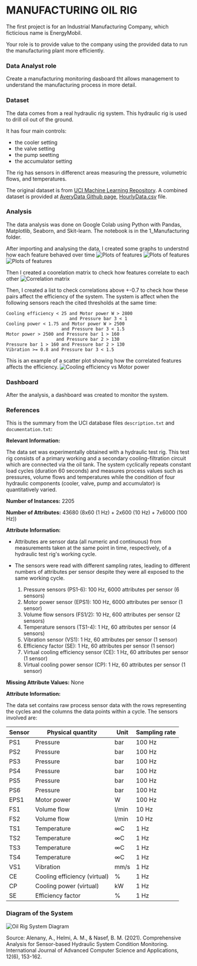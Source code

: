 # MANUFACTURING OIL RIG

The first project is for an Industrial Manufacturing Company, which ficticious name is EnergyMobil.

Your role is to provide value to the company using the provided data to run the manufacturing plant more efficiently. 

### Data Analyst role
Create a manufacturing monitoring dasboard tht allows management to understand the manufacturing process in more detail.

### Dataset
The data comes from a real hydraulic rig system. This hydraulic rig is used to drill oil out of the ground. 

It has four main controls:
- the cooler setting
- the valve setting
- the pump seetting
- the accumulator setting

The rig has sensors in differenct areas measuring the pressure, volumetric flows, and temperatures. 


The original dataset is from [UCI Machine Learning Repository](https://archive.ics.uci.edu/ml/machine-learning-databases/00447/). A combined dataset is provided at [AveryData Github page](https://github.com/AveryData/hp-pred), [HourlyData.csv](https://github.com/AveryData/hp-pred/blob/main/HourlyData.csv) file. 

### Analysis

The data analysis was done on Google Colab using Python with Pandas, Matplotlib, Seaborn, and Skit-learn. The notebook is in the 1_Manufacturing folder.

After importing and analysing the data, I created some graphs to understnd how each feature behaved over time
![Plots of features](images/time_cool_motor_vol.png)
![Plots of features](images/temp_vibr_effic.png)
![Plots of features](images/pressure.png)

Then I created a coorelation matrix to check how features correlate to each other
![Correlation matrix](images/correlation_matrix.png)

Then, I created a list to check correlations above +-0.7 to check how these pairs affect the efficiency of the system. The system is affect when the following sensors reach the cited thresholds at the same time:

    Cooling efficiency < 25 and Motor power W > 2800
                            and Pressure bar 3 < 1
    Cooling power < 1.75 and Motor power W > 2500
                         and Pressure bar 3 < 1.5
    Motor power > 2500 and Pressure bar 1 > 160
                       and Pressure bar 2 > 130
    Pressure bar 1 > 160 and Pressure bar 2 > 130
    Vibration >= 0.8 and Pressure bar 3 < 1.5
 
This is an example of a scatter plot showing how the correlated features affects the efficiency.
![Cooling efficiency vs Motor power](images/cooling_efficiency_motor_power.png)

### Dashboard

After the analysis, a dashboard was created to monitor the system. 

### References

This is the summary from the UCI database files `description.txt` and `documentation.txt`:

**Relevant Information:**

The data set was experimentally obtained with a hydraulic test rig. This test rig consists of a primary working and a secondary cooling-filtration circuit which are connected via the oil tank. The system cyclically repeats constant load cycles (duration 60 seconds) and measures process values such as pressures, volume flows and temperatures while the condition of four hydraulic components (cooler, valve, pump and accumulator) is quantitatively varied.

**Number of Instances:** 2205

**Number of Attributes:** 43680 (8x60 (1 Hz) + 2x600 (10 Hz) + 7x6000 (100 Hz))

**Attribute Information:**

- Attributes are sensor data (all numeric and continuous) from measurements taken at the same point in time, respectively, of a hydraulic test rig's working cycle.
- The sensors were read with different sampling rates, leading to different numbers of attributes per sensor despite they were all exposed to the same working cycle.
   
   1. Pressure sensors (PS1-6): 100 Hz, 6000 attributes per sensor (6 sensors)
   2. Motor power sensor (EPS1): 100 Hz, 6000 attributes per sensor (1 sensor)
   3. Volume flow sensors (FS1/2): 10 Hz, 600 attributes per sensor (2 sensors)
   4. Temperature sensors (TS1-4): 1 Hz, 60 attributes per sensor (4 sensors)
   5. Vibration sensor (VS1): 1 Hz, 60 attributes per sensor (1 sensor)
   6. Efficiency factor (SE): 1 Hz, 60 attributes per sensor (1 sensor)
   7. Virtual cooling efficiency sensor (CE): 1 Hz, 60 attributes per sensor (1 sensor)
   8. Virtual cooling power sensor (CP): 1 Hz, 60 attributes per sensor (1 sensor)


**Missing Attribute Values:** None

**Attribute Information:** 

The data set contains raw process sensor data with the rows representing the cycles and the columns the data points within a cycle. The sensors involved are:

Sensor	|	Physical quantity	|	Unit	|	Sampling rate
--------|-----------------------|-----------|-----------------
PS1	|	Pressure	|		bar	|	100 Hz
PS2	|	Pressure	|		bar	|	100 Hz
PS3	|	Pressure	|		bar	|	100 Hz
PS4	|	Pressure	|		bar	|	100 Hz
PS5	|	Pressure	|		bar	|	100 Hz
PS6	|	Pressure	|		bar	|	100 Hz
EPS1	|	Motor power		|	W	|	100 Hz
FS1	|	Volume flow		|	l/min	|	10 Hz
FS2	|	Volume flow		|	l/min	|	10 Hz
TS1	|	Temperature		|	∞C	|	1 Hz
TS2	|	Temperature		|	∞C	|	1 Hz
TS3	|	Temperature		|	∞C	|	1 Hz
TS4	|	Temperature		|	∞C	|	1 Hz
VS1	|	Vibration		|	mm/s	|	1 Hz
CE	|	Cooling efficiency (virtual)|	%	|	1 Hz
CP	|	Cooling power (virtual)	|	kW	|	1 Hz
SE	|	Efficiency factor	|	%	|	1 Hz

### Diagram of the System

![Oil Rig System Diagram](images/oil_rig_diagram.png)

Source: Alenany, A., Helmi, A. M., & Nasef, B. M. (2021). Comprehensive Analysis for Sensor-based Hydraulic System Condition Monitoring. International Journal of Advanced Computer Science and Applications, 12(6), 153-162.
